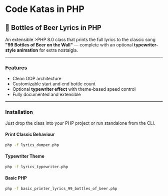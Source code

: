 # Code Katas in PHP

## 🍺 Bottles of Beer Lyrics in PHP

An extensible >PHP 8.0 class that prints the full lyrics to the classic song **"99 Bottles of Beer on the Wall"** — complete with an optional **typewriter-style animation** for extra nostalgia.

---

### Features

- Clean OOP architecture
- Customizable start and end bottle count
- Optional **typewriter effect** with theme-based speed control
- Fully documented and extensible

---

### Installation

Just drop the class into your PHP project or run standalone from the CLI.

#### Print Classic Behaviour

```bash
php -f lyrics_dumper.php
```

#### Typewriter Theme

```bash
php -f lyrics_typewriter.php
```

#### Basic PHP

```bash
php -f basic_printer_lyrics_99_bottles_of_beer.php
```
